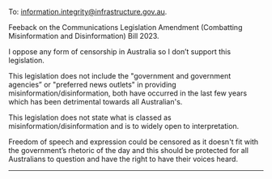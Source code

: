 To:  information.integrity@infrastructure.gov.au.

Feeback on the Communications Legislation Amendment (Combatting Misinformation and
Disinformation) Bill 2023.

I oppose any form of censorship in Australia so I don’t support this legislation.

This legislation does not include the "government and government agencies” or "preferred news
outlets" in providing misinformation/disinformation, both have occurred in the last few years which
has been detrimental towards all Australian's.

This legislation does not state what is classed as misinformation/disinformation and is to widely open
to interpretation.

Freedom of speech and expression could be censored as it doesn't fit with the government’s rhetoric
of the day and this should be protected for all Australians to question and have the right to have
their voices heard.


-----

